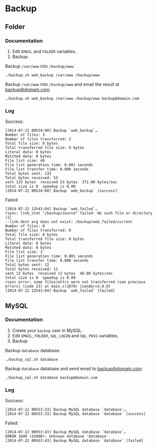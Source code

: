 Backup
======

## Folder

### Documentation

1.  Edit `EMAIL` and `FOLDER` variables.
2.  Backup.

Backup `/var/www` into `/backup/www`:

    ./backup.sh web_backup /var/www /backup/www

Backup `/var/www` into `/backup/www` and email the result at backup@domain.com:

    ./backup.sh web_backup /var/www /backup/www backup@domain.com

### Log

Success:

    [2014-07-22 00h24:00] Backup `web_backup`…
    Number of files: 3
    Number of files transferred: 2
    Total file size: 0 bytes
    Total transferred file size: 0 bytes
    Literal data: 0 bytes
    Matched data: 0 bytes
    File list size: 49
    File list generation time: 0.001 seconds
    File list transfer time: 0.000 seconds
    Total bytes sent: 133
    Total bytes received: 53
    sent 133 bytes  received 53 bytes  372.00 bytes/sec
    total size is 0  speedup is 0.00
    [2014-07-22 00h24:00] Backup `web_backup` [success]

Failed:

    [2014-07-22 12h43:04] Backup `web_failed`…
    rsync: link_stat "/backup/source" failed: No such file or directory (2)
    --link-dest arg does not exist: /backup/web_failed/current
    Number of files: 0
    Number of files transferred: 0
    Total file size: 0 bytes
    Total transferred file size: 0 bytes
    Literal data: 0 bytes
    Matched data: 0 bytes
    File list size: 3
    File list generation time: 0.001 seconds
    File list transfer time: 0.000 seconds
    Total bytes sent: 12
    Total bytes received: 12
    sent 12 bytes  received 12 bytes  48.00 bytes/sec
    total size is 0  speedup is 0.00
    rsync error: some files/attrs were not transferred (see previous errors) (code 23) at main.c(1070) [sender=3.0.9]
    [2014-07-22 12h43:04] Backup `web_failed` [failed]

## MySQL

### Documentation

1.  Create your `backup` user in MySQL.
2.  Edit `EMAIL`, `FOLDER`, `SQL_LOGIN` and `SQL_PASS` variables.
3.  Backup

Backup `database` database:

    ./backup_sql.sh database

Backup `database` database and send email to backup@domain.com:

    ./backup_sql.sh database backup@domain.com

### Log

Success:

    [2014-07-22 00h53:33] Backup MySQL database `database`…
    [2014-07-22 00h53:33] Backup MySQL database `database` [success]

Failed:

    [2014-07-22 00h53:43] Backup MySQL database `database`…
    ERROR 1049 (42000): Unknown database 'database'
    [2014-07-22 00h53:43] Backup MySQL database `database` [failed]
